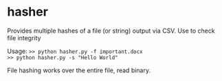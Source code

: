 # hasher
Provides multiple hashes of a file (or string) output via CSV.  Use to check file integrity

Usage:
`>> python hasher.py -f important.docx` <br />
`>> python hasher.py -s "Hello World"` <br />

File hashing works over the entire file, read binary.